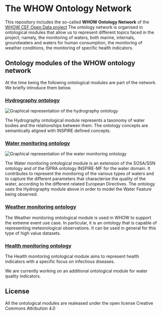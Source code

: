 # The WHOW Ontology Network

This repository includes the so-called **WHOW Ontology Network** of the [WHOW CEF Open Data project](https://whowproject.eu) The ontology network is organised in ontological modules that allow us to represent different topics faced in the project; namely, the monitoring of waters, both marine, internals, groundwaters and waters for human consumption, the monitoring of weather conditions, the monitoring of specific health indicators.

## Ontology modules of the WHOW ontology network
At the time being the following ontological modules are part of the network. We briefly introduce them below.

### [Hydrography ontology](https://w3id.org/whow/onto/hydrography)

![Graphical representation of the hydrography ontology](https://raw.githubusercontent.com/whow-project/semantic-assets/main/ontologies/graphical-representation-ontologies/health-monitoring.png)

The Hydrography ontological module represents a taxonomy of water bodies and the relationships between them. The ontology concepts are semantically aligned with INSPIRE defined concepts.

### [Water monitoring ontology](https://w3id.org/whow/onto/water-monitoring)

![Graphical representation of the water monitoring ontology](https://raw.githubusercontent.com/whow-project/semantic-assets/main/ontologies/graphical-representation-ontologies/water-monitoring.png)

The Water monitoring ontological module is an extension of the SOSA/SSN ontology and of the ISPRA ontology INSPIRE-MF for the water domain. It contributes to represent the monitoring of the various types of waters and to capture the different parameters that characterise the quality of the water, according to the different related European Directives. The ontology uses the Hydrography module above in order to model the Water Feature being observed.

### [Weather monitoring ontology](https://w3id.org/whow/onto/weather-monitoring)

The Weather monitoring ontological module is used in WHOW to support the extreme event use case. In particular, it is an ontology that is capable of representing meteorological observations. It can be used in general for this type of high value datasets.


### [Health monitoring ontology](https://w3id.org/whow/onto/health-monitoring)

The Health monitoring ontological module aims to represent health indicators with a specific focus on infectious diseases.

We are currently working on an additional ontological module for water quality indicators.

## License
All the ontological modules are realeased under the open license Creative Commons Attribution 4.0
